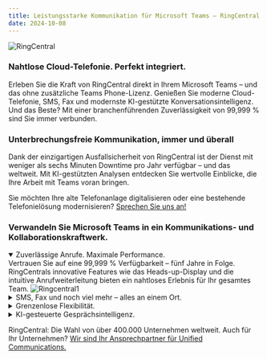 ```yaml
---
title: Leistungsstarke Kommunikation für Microsoft Teams – RingCentral
date: 2024-10-08
---
```


![RingCentral](/notes/2024-10-08-0.jpg)

### Nahtlose Cloud-Telefonie. Perfekt integriert.

Erleben Sie die Kraft von RingCentral direkt in Ihrem Microsoft Teams – und das ohne zusätzliche Teams Phone-Lizenz. Genießen Sie moderne Cloud-Telefonie, SMS, Fax und modernste KI-gestützte Konversationsintelligenz. Und das Beste? Mit einer branchenführenden Zuverlässigkeit von 99,999 % sind Sie immer verbunden.

### Unterbrechungsfreie Kommunikation, immer und überall

Dank der einzigartigen Ausfallsicherheit von RingCentral ist der Dienst mit weniger als sechs Minuten Downtime pro Jahr verfügbar – und das weltweit. Mit KI-gestützten Analysen entdecken Sie wertvolle Einblicke, die Ihre Arbeit mit Teams voran bringen.

Sie möchten Ihre alte Telefonanlage digitalisieren oder eine bestehende Telefonielösung modernisieren? [Sprechen Sie uns an!](/contact)

### Verwandeln Sie Microsoft Teams in ein Kommunikations- und Kollaborationskraftwerk.

<details open>
<summary>Zuverlässige Anrufe. Maximale Performance.</summary>
Vertrauen Sie auf eine 99,999 % Verfügbarkeit – fünf Jahre in Folge. RingCentrals innovative Features wie das Heads-up-Display und die intuitive Anrufweiterleitung bieten ein nahtloses Erlebnis für Ihr gesamtes Team.
<img src="/notes/2024-10-08-1.png" alt="Ringcentral1" />
</details>

<details>
<summary>SMS, Fax und noch viel mehr – alles an einem Ort.</summary>
Ihre gesamte Kommunikation vereint – von Anrufen über SMS bis hin zu Faxen. Greifen Sie auf Anrufaufzeichnungen, Transkriptionen und mehr zu, ohne Teams jemals verlassen zu müssen. Mit leistungsstarken Analysen und einer intuitiven Verwaltung optimieren Sie Ihre Standorte und wachsen ganz einfach.
<img src="/notes/2024-10-08-2.png" alt="Ringcentral2" />
</details>

<details>
<summary>Grenzenlose Flexibilität.</summary>
Bringen Sie Telefonie, SMS und Fax in Microsoft Teams – und das mit der eingebetteten App, ganz ohne Teams Phone-Lizenz. Dank RingCentrals Direct Routing genießen Sie weltweite Reichweite und absolute Verlässlichkeit, während Sie weiter mit der vertrauten Teams-Oberfläche arbeiten.
<img src="/notes/2024-10-08-3.png" alt="Ringcentral3" />
</details>

<details>
<summary>KI-gesteuerte Gesprächsintelligenz.</summary>
Willkommen in der Zukunft der Kommunikation.
Mit RingSense für Microsoft Teams nutzen Ihre Teams gemeinsame Erkenntnisse, um jede Kundeninteraktion zu optimieren. Wandeln Sie Gespräche in greifbare Geschäftserfolge um und steigern Sie Ihre Abschlussraten sowie das Wachstum Ihres Unternehmens. (geplant, early access möglich)
<img src="/notes/2024-10-08-4.png" alt="Ringcentral4" />
</details>

RingCentral: Die Wahl von über 400.000 Unternehmen weltweit. Auch für Ihr Unternehmen? [Wir sind Ihr Ansprechpartner für Unified Communications.](/portfolio/products/ringcentral/)
